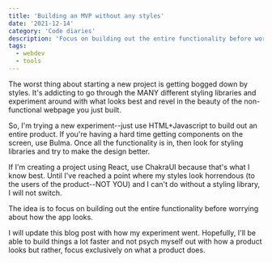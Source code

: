 ```yaml
---
title: 'Building an MVP without any styles'
date: '2021-12-14'
category: 'Code diaries'
description: 'Focus on building out the entire functionality before worrying about how the app looks.'
tags:
  - webdev
  - tools
---
```


The worst thing about starting a new project is getting bogged down by styles. It's addicting to go through the MANY different styling libraries and experiment around with what looks best and revel in the beauty of the non-functional webpage you just built.

So, I'm trying a new experiment--just use HTML+Javascript to build out an entire product. If you're having a hard time getting components on the screen, use Bulma. Once all the functionality is in, then look for styling libraries and try to make the design better.

If I'm creating a project using React, use ChakraUI because that's what I know best. Until I've reached a point where my styles look horrendous (to the users of the product--NOT YOU) and I can't do without a styling library, I will not switch.

The idea is to focus on building out the entire functionality before worrying about how the app looks.

I will update this blog post with how my experiment went. Hopefully, I'll be able to build things a lot faster and not psych myself out with how a product looks but rather, focus exclusively on what a product does.
